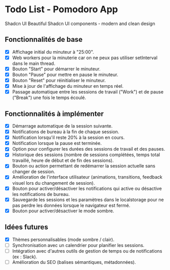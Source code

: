 # Todo List - Pomodoro App

Shadcn UI
 Beautiful Shadcn UI components - modern and clean design
## Fonctionnalités de base
- [x] Affichage initial du minuteur à "25:00".
- [x] Web workers pour la minuterie car on ne peux pas utiliser setInterval dans le main thread.
- [x] Bouton "Start" pour démarrer le minuteur.
- [x] Bouton "Pause" pour mettre en pause le minuteur.
- [x] Bouton "Reset" pour réinitialiser le minuteur.
- [x] Mise à jour de l'affichage du minuteur en temps réel.
- [x] Passage automatique entre les sessions de travail ("Work") et de pause ("Break") une fois le temps écoulé.

## Fonctionnalités à implémenter
- [x] Démarrage automatique de la session suivante.
- [x] Notifications de bureau à la fin de chaque session.
- [x] Notification lorsqu'il reste 20% à la session en cours.
- [x] Notification lorsque la pause est terminée.
- [x] Option pour configurer les durées des sessions de travail et des pauses.
- [x] Historique des sessions (nombre de sessions complétées, temps total travaillé, heure de début et de fin des sessions).
- [x] Bouton ou action permettant de redémarrer la session actuelle sans changer de session.
- [x] Amélioration de l'interface utilisateur (animations, transitions, feedback visuel lors du changement de session).
- [x] Bouton pour activer/désactiver les notifications qui active ou désactive les notifications de bureau.
- [x] Sauvegarde les sessions et les paramètres dans le localstorage pour ne pas perdre les données lorsque le navigateur est fermé.
- [x] Bouton pour activer/désactiver le mode sombre.

## Idées futures
- [x] Thèmes personnalisables (mode sombre / clair).
- [ ] Synchronisation avec un calendrier pour planifier les sessions.
- [ ] Intégration avec d'autres outils de gestion de temps ou de notifications (ex : Slack).
- [ ] Amélioration du SEO (balises sémantiques, métadonnées). 